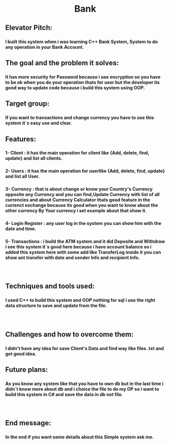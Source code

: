<h1 align="center">Bank</h1>

###

<h2 align="left">Elevator Pitch:</h2>

###

<h4 align="left">I built this system when i was learning C++ Bank System, System to do any operation in your Bank Account.</h4>

###

<h2 align="left">The goal and the problem it solves:</h2>

###

<h4 align="left">It has more security for Password because i use encryption so you have to be ok when you do your operation thats for user but the developer its good way to update code because i build this system using OOP.</h4>

###

<h2 align="left">Target group:</h2>

###

<h4 align="left">If you want to transactions and change currency you have to use this system it`s easy use and clear.</h4>

###

<h2 align="left">Features:</h2>

###

<h4 align="left">1- Client : it has the main operation for client like {Add, delete, find, update} and list all clients.</h4>

###

<h4 align="left">2- Users : it has the main operation for userlike {Add, delete, find, update} and list all User.</h4>

###

<h4 align="left">3- Currency : that is about change or know your Country's Currency opposite any Currency and you can find,Update Currency with list of all currencies and about Currency Calculator thats good feature in the currenct exchange because its good when you want to know about the other currency By Your currency i set example about that show it.</h4>

###

<h4 align="left">4- Login Register : any user log in the system you can show him with the date and time.</h4>

###

<h4 align="left">5- Transactions : i build the ATM system and it did Deposite and Withdraw i see this system it`s good here because i have account balance so i added this system here with some add like TransferLog inside it you can show ant transfer with date and sender Info and recipient Info.</h4>

###

<br clear="both">

<h2 align="left">Techniques and tools used:</h2>

###

<h4 align="left">I used C++ to build this system and OOP nothing for sql i use the right data structure to save and update from the file.</h4>

###

<br clear="both">

<h2 align="left">Challenges and how to overcome them:</h2>

###

<h4 align="left">I didn't have any idea for save Client's Data and find way like files .txt and get good idea.</h4>

###

<h2 align="left">Future plans:</h2>

###

<h4 align="left">As you know any system like that you have to own db but in the last time i didn`t know more about db and i choice the file to do my OP so i want to build this system in C# and save the data in db not file.</h4>

###

<br clear="both">

<h2 align="left">End message:</h2>

###

<h4 align="left">In the end if you want some details about this Simple system ask me.</h4>

###
